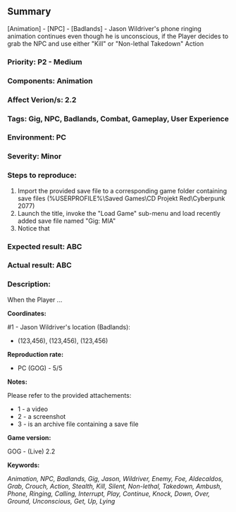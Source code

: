 ## Summary
[Animation] - [NPC] - [Badlands] - Jason Wildriver's phone ringing animation continues even though he is unconscious, if the Player decides to grab the NPC and use either "Kill" or "Non-lethal Takedown" Action
### Priority: P2 - Medium
### Components: Animation
### Affect Verion/s: 2.2
### Tags: Gig, NPC, Badlands, Combat, Gameplay, User Experience
### Environment: PC
### Severity: Minor
### Steps to reproduce:
1. Import the provided save file to a corresponding game folder containing save files (%USERPROFILE%\Saved Games\CD Projekt Red\Cyberpunk 2077)
2. Launch the title, invoke the "Load Game" sub-menu and load recently added save file named "Gig: MIA"
3. Notice that
### Expected result: ABC
### Actual result: ABC

### Description:
When the Player ...

**Coordinates:**

#1 - Jason Wildriver's location (Badlands):
- (123,456), (123,456), (123,456)

**Reproduction rate:**
- PC (GOG) - 5/5

**Notes:**

Please refer to the provided attachements:
- 1 - a video 
- 2 - a screenshot
- 3 - is an archive file containing a save file

**Game version:**

GOG - (Live) 2.2

**Keywords:**

*Animation, NPC, Badlands, Gig, Jason, Wildriver, Enemy, Foe, Aldecaldos, Grab, Crouch, Action, Stealth, Kill, Silent, Non-lethal, Takedown, Ambush, Phone, Ringing, Calling, Interrupt, Play, Continue, Knock, Down, Over, Ground, Unconscious, Get, Up, Lying*
